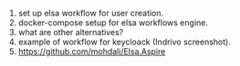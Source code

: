 1. set up elsa workflow for user creation.
2. docker-compose setup for elsa workflows engine.
3. what are other alternatives?
4. example of workflow for keycloack (Indrivo screenshot).
5. https://github.com/mohdali/Elsa.Aspire
